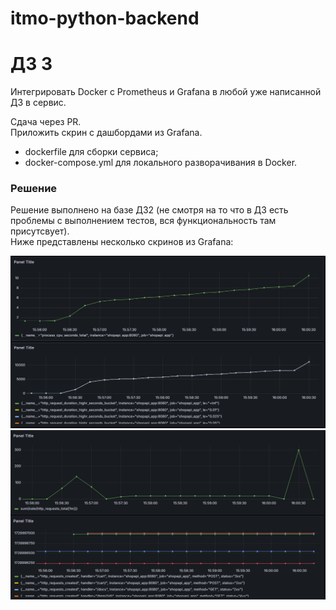 # itmo-python-backend
# ДЗ 3

Интегрировать Docker с Prometheus и Grafana в любой уже написанной ДЗ в сервис.

Сдача через PR.  
Приложить скрин с дашбордами из Grafana.  
- dockerfile для сборки сервиса;  
- docker-compose.yml для локального разворачивания в Docker.

### Решение  
Решение выполнено на базе ДЗ2 (не смотря на то что в ДЗ есть проблемы с выполнением тестов, вся функциональность там присутсвует).  
Ниже представлены несколько скринов из Grafana:

![grafana 1](img/img1.png)
![grafana 1](img/img2.png)
